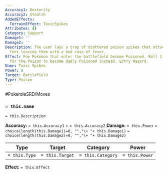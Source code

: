 ```yaml
---
Accuracy1: Dexterity
Accuracy2: Stealth
AddedEffects:
  TerrainEffect: ToxicSpikes
Attributes: {}
Category: Support
Damage1: ''
Damage2: ''
Description: The user lays a trap of scattered poison spikes that attach to the opponent's
  feet leaving them with a bad case of fever.
Effect: Foe Pokemon that enter the battlefield become Poisoned. Roll 1 Chance Dice
  for the Poison to become Badly Poisoned instead. Entry Hazard.
Name: Toxic Spikes
Power: 0
Target: Battlefield
Type: Poison
---
```


#PokeroleSRD/Moves

### `= this.name`
*`= this.Description`*

**Accuracy:** `= this.Accuracy1` + `= this.Accuracy2`
**Damage:** `= this.Power` `= choice(length(this.Damage1)=0, "","\+ "+ this.Damage1)` `= choice(length(this.Damage2)=0, "","\+ "+ this.Damage2)`

| Type          | Target          | Category          | Power          |
| ------------- | --------------- | ----------------  | -------------- |
| `= this.Type` | `= this.Target` | `= this.Category` | `= this.Power` | 

**Effect:** `= this.Effect`